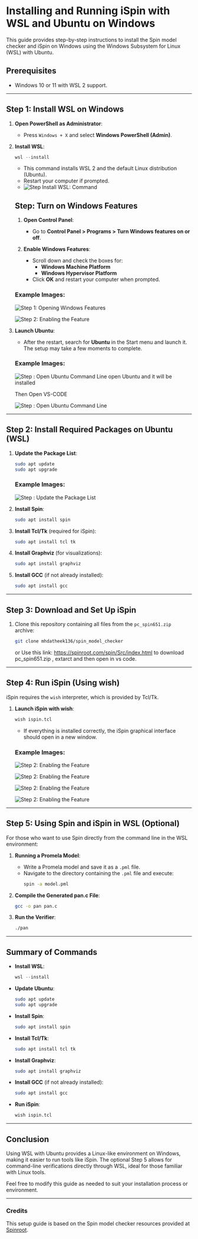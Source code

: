 
# Installing and Running iSpin with WSL and Ubuntu on Windows

This guide provides step-by-step instructions to install the Spin model checker and iSpin on Windows using the Windows Subsystem for Linux (WSL) with Ubuntu.

## Prerequisites

- Windows 10 or 11 with WSL 2 support.

---

## Step 1: Install WSL on Windows

1. **Open PowerShell as Administrator**:
   - Press `Windows + X` and select **Windows PowerShell (Admin)**.

2. **Install WSL**:
   ```powershell
   wsl --install
   ```
   - This command installs WSL 2 and the default Linux distribution (Ubuntu).
   - Restart your computer if prompted.
   - ![Step Install WSL: Command](./images/step01.jpg)
     
   ## Step: Turn on Windows Features
   
   1. **Open Control Panel**:
      - Go to **Control Panel > Programs > Turn Windows features on or off**.
   
   2. **Enable Windows Features**:
      - Scroll down and check the boxes for:
        - **Windows Machine Platform**
        - **Windows Hypervisor Platform**
      - Click **OK** and restart your computer when prompted.

   
   ### Example Images:
   
   ![Step 1: Opening Windows Features](./images/step02.jpg)
   
   ![Step 2: Enabling the Feature](./images/step03.jpg)


3. **Launch Ubuntu**:
   - After the restart, search for **Ubuntu** in the Start menu and launch it. The setup may take a few moments to complete.
  
   ### Example Images:
   ![Step : Open Ubuntu Command Line](./images/step11.jpg)
   open Ubuntu and it will be installed 

   Then Open VS-CODE
   
   ![Step : Open Ubuntu Command Line](./images/step04.jpg)

---

## Step 2: Install Required Packages on Ubuntu (WSL)

1. **Update the Package List**:
   ```bash
   sudo apt update
   sudo apt upgrade
   ```
   ### Example Images:
   
   ![Step : Update the Package List](./images/step05.jpg)

2. **Install Spin**:
   ```bash
   sudo apt install spin
   ```

3. **Install Tcl/Tk** (required for iSpin):
   ```bash
   sudo apt install tcl tk
   ```

4. **Install Graphviz** (for visualizations):
   ```bash
   sudo apt install graphviz
   ```

5. **Install GCC** (if not already installed):
   ```bash
   sudo apt install gcc
   ```

---

## Step 3: Download and Set Up iSpin

1. Clone this repository containing all files from the `pc_spin651.zip` archive:
   ```bash
   git clone mhdatheek136/spin_model_checker
   ```
   or 
   Use this link: https://spinroot.com/spin/Src/index.html to download pc_spin651.zip , extarct and then open in vs code.
   
---

## Step 4: Run iSpin (Using wish)

iSpin requires the `wish` interpreter, which is provided by Tcl/Tk.

1. **Launch iSpin with wish**:
   ```bash
   wish ispin.tcl
   ```
   - If everything is installed correctly, the iSpin graphical interface should open in a new window.

   ### Example Images:
   
   ![Step 2: Enabling the Feature](./images/step07.jpg)
   
   ![Step 2: Enabling the Feature](./images/step08.jpg)
   
   ![Step 2: Enabling the Feature](./images/step09.jpg)

   ![Step 2: Enabling the Feature](./images/step10.jpg)
---


## Step 5: Using Spin and iSpin in WSL (Optional)

For those who want to use Spin directly from the command line in the WSL environment:

1. **Running a Promela Model**:
   - Write a Promela model and save it as a `.pml` file.
   - Navigate to the directory containing the `.pml` file and execute:
     ```bash
     spin -a model.pml
     ```

2. **Compile the Generated pan.c File**:
   ```bash
   gcc -o pan pan.c
   ```

3. **Run the Verifier**:
   ```bash
   ./pan
   ```

---


## Summary of Commands

- **Install WSL**:  
  ```powershell
  wsl --install
  ```

- **Update Ubuntu**:  
  ```bash
  sudo apt update
  sudo apt upgrade
  ```

- **Install Spin**:  
  ```bash
  sudo apt install spin
  ```

- **Install Tcl/Tk**:  
  ```bash
  sudo apt install tcl tk
  ```

- **Install Graphviz**:  
  ```bash
  sudo apt install graphviz
  ```
  
- **Install GCC** (if not already installed):
   ```bash
   sudo apt install gcc
   ```
   
- **Run iSpin**:  
  ```bash
  wish ispin.tcl
  ```

---

## Conclusion

Using WSL with Ubuntu provides a Linux-like environment on Windows, making it easier to run tools like iSpin. The optional Step 5 allows for command-line verifications directly through WSL, ideal for those familiar with Linux tools.

Feel free to modify this guide as needed to suit your installation process or environment.

---

### Credits

This setup guide is based on the Spin model checker resources provided at [Spinroot](https://spinroot.com/spin/Src/index.html).


